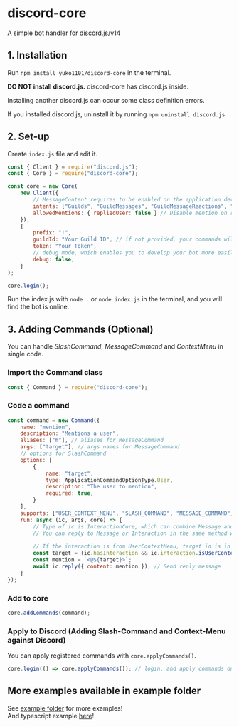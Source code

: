 # discord-core
A simple bot handler for [discord.js/v14](https://github.com/discordjs/discord.js)

## 1. Installation
Run `npm install yuko1101/discord-core` in the terminal.  

**DO NOT install discord.js.**
discord-core has discord.js inside.

Installing another discord.js can occur some class definition errors.

If you installed discord.js, uninstall it by running `npm uninstall discord.js`

## 2. Set-up
Create `index.js` file and edit it.

```js
const { Client } = require("discord.js");
const { Core } = require("discord-core");

const core = new Core(
    new Client({
        // MessageContent requires to be enabled on the application developer portal (https://discord.com/developers/applications/)
        intents: ["Guilds", "GuildMessages", "GuildMessageReactions", "MessageContent"],
        allowedMentions: { repliedUser: false } // Disable mention on reply (Recommended)
    }),
    {
        prefix: "!",
        guildId: "Your Guild ID", // if not provided, your commands will be applied to global (to all guilds, DMs, and groups)
        token: "Your Token",
        // debug mode, which enables you to develop your bot more easily. (e.g. All commands have "-debug" at the end of their name in debug mode)
        debug: false, 
    }
);

core.login();
```
Run the index.js with `node .` or `node index.js` in the terminal,
and you will find the bot is online.

## 3. Adding Commands (Optional)
You can handle *SlashCommand*, *MessageCommand* and *ContextMenu* in single code.

### Import the Command class
```js
const { Command } = require("discord-core");
```

### Code a command
```js
const command = new Command({
    name: "mention",
    description: "Mentions a user",
    aliases: ["m"], // aliases for MessageCommand
    args: ["target"], // args names for MessageCommand
    // options for SlashCommand
    options: [
        {
            name: "target",
            type: ApplicationCommandOptionType.User,
            description: "The user to mention",
            required: true,
        }
    ],
    supports: ["USER_CONTEXT_MENU", "SLASH_COMMAND", "MESSAGE_COMMAND"], // Types of commands which this command supports
    run: async (ic, args, core) => {
        // Type of ic is InteractionCore, which can combine Message and Interaction.
        // You can reply to Message or Interaction in the same method with InteractionCore.
        
        // If the interaction is from UserContextMenu, target id is in args["user"] (If from MessageContextMenu, in args["message"])
        const target = (ic.hasInteraction && ic.interaction.isUserContextMenuCommand()) ? args["user"] : args["target"]; 
        const mention = `<@${target}>`;
        await ic.reply({ content: mention }); // Send reply message
    }
});
```

### Add to core
```js
core.addCommands(command);
```

### Apply to Discord (Adding Slash-Command and Context-Menu against Discord)
You can apply registered commands with `core.applyCommands()`.
```js
core.login(() => core.applyCommands()); // login, and apply commands on ready
```

## More examples available in example folder
See [example folder](example) for more examples!  
And typescript example [here](example-ts)!
